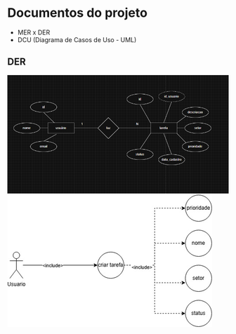 # Documentos do projeto
- MER x DER
- DCU (Diagrama de Casos de Uso - UML)

## DER

![DER](./wireframes/Diagrama%20DER.png)
![DCU](./wireframes/DCU.jpg)